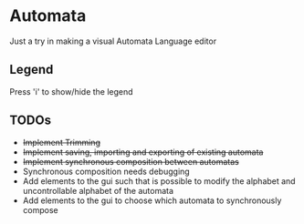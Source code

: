 # Automata
Just a try in making a visual Automata Language editor

Legend
------
Press 'i' to show/hide the legend

TODOs
-------
+ ~~Implement Trimming~~
+ ~~Implement saving, importing and exporting of existing automata~~
+ ~~Implement synchronous composition between automatas~~
+ Synchronous composition needs debugging
+ Add elements to the gui such that is possible to modify the alphabet and uncontrollable alphabet of the automata
+ Add elements to the gui to choose which automata to synchronously compose

